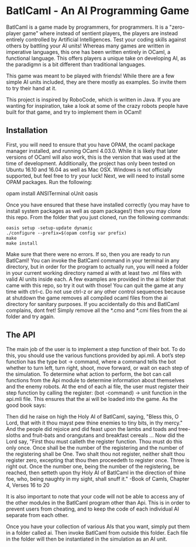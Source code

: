 # BatlCaml - An AI Programming Game

BatlCaml is a game made by programmers, for programmers. It is a "zero-player game" where instead of sentient players, the players are instead entirely controlled by Artificial Intelligences. Test your coding skills against others by battling your AI units! Whereas many games are written in imperative languages, this one has been written entirely in OCaml, a functional language. This offers players a unique take on developing AI, as the paradigmn is a bit different than traditional languages. 

This game was meant to be played with friends! While there are a few simple AI units included, they are there mostly as examples. So invite them to try their hand at it.

This project is inspired by RoboCode, which is written in Java. If you are wanting for inspiration, take a look at some of the crazy robots people have built for that game, and try to implement them in OCaml!

## Installation

First, you will need to ensure that you have OPAM, the ocaml package manager installed, and running OCaml 4.03.0. While it is likely that later versions of OCaml will also work, this is the version that was used at the time of development. Additionally, the project has only been tested on Ubuntu 16.10 and 16.04 as well as Mac OSX. Windows is not officially supported, but feel free to try your luck!
Next, we will need to install some OPAM packages. Run the following:

opam install ANSITerminal oUnit oasis

Once you have ensured that these have installed correctly (you may have to install system packages as well as opam packages!) then you may clone this repo. From the folder that you just cloned, run the following commands:

```
oasis setup -setup-update dynamic
./configure --prefix=$(opam config var prefix)
make
make install
```

Make sure that there were no errors. If so, then you are ready to run BatlCaml! You can invoke the BatlCaml command in your terminal in any directory, but in order for the program to actually run, you will need a folder in your current working directory named ai with at least two .ml files with valid AI units inside each. A few examples are provided in the ai folder that came with this repo, so try it out with those!
You can quit the game at any time with ctrl-c. Do not use ctrl-z or any other control sequences because at shutdown the game removes all compiled ocaml files from the ai directory for sanitary purposes. If you accidentally do this and BatlCaml complains, dont fret! Simply remove all the *.cmo and *.cmi files from the ai folder and try again.

## The API

The main job of the user is to implement a step function of their bot. To do this, you should use the various functions provided by api.mli. A bot’s step function has the type bot -> command, where a command tells the bot whether to turn left, turn right, shoot, move forward, or wait on each step of the simulation. To determine what action to perform, the bot can call functions from the Api module to determine information about themselves and the enemy robots. At the end of each ai file, the user must register their step function by calling the register: (bot -command) -> unit function in the api.mli file. This ensures that the ai will be loaded into the game. As the good book says:

Then did he raise on high the Holy AI of BatlCaml, saying, "Bless this, O Lord, that with it thou mayst pew thine enemies to tiny bits, in thy mercy." And the people did rejoice and did feast upon the lambs and toads and tree-sloths and fruit-bats and orangutans and breakfast cereals ... Now did the Lord say, "First thou must calleth the register function. Thou must do this only once. Once shall be the number of the registering and the number of the registering shall be One. Two shalt thou not register, neither shalt thou register zero, excepting that thou then proceedeth to register once. Three is right out. Once the number one, being the number of the registering, be reached, then setteth upon thy Holy AI of BatlCaml in the direction of thine foe, who, being naughty in my sight, shall snuff it." -Book of Camls, Chapter 4, Verses 16 to 20

It is also important to note that your code will not be able to access any of the other modules in the BatlCaml program other than Api. This is in order to prevent users from cheating, and to keep the code of each individual AI separate from each other.

Once you have your collection of various AIs that you want, simply put them in a folder called ai. Then invoke BatlCaml from outside this folder. Each file in the folder will then be instantiated in the simulation as an AI unit.
